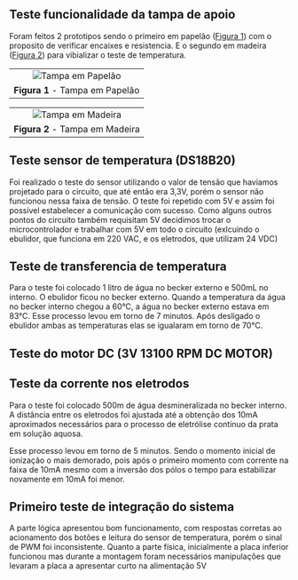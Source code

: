 ## Teste funcionalidade da tampa de apoio
Foram feitos 2 prototipos sendo o primeiro em papelão ([Figura 1](#fig-tampa-em-papelao)) com o proposito de verificar encaixes e resistencia. E o segundo em madeira ([Figura 2](#fig-tampa-em-madeira)) para vibializar o teste de temperatura.

||
|:-:|
|![Tampa em Papelão](./assets/prototipo_tampa_v1.jpg)|
|<a id="fig-tampa-em-papelao">**Figura 1** - Tampa em Papelão </a>|

||
|:-:|
|![Tampa em Madeira](./assets/prototipo_tampa_v2.jpg)|
|<a id="fig-tampa-em-madeira">**Figura 2** - Tampa em Madeira </a>|

## Teste sensor de temperatura (DS18B20)

Foi realizado o teste do sensor utilizando o valor de tensão que haviamos projetado para o circuito, que até então era 3,3V, porém o sensor não funcionou nessa faixa de tensão. O teste foi repetido com 5V e assim foi possível estabelecer a comunicação com sucesso. Como alguns outros pontos do circuito também requisitam 5V decidimos trocar o microcontrolador e trabalhar com 5V em todo o circuito (exlcuindo o ebulidor, que funciona em 220 VAC, e os eletrodos, que utilizam 24 VDC) 

## Teste de transferencia de temperatura
Para o teste foi colocado 1 litro de água no becker externo e 500mL no interno. O ebulidor ficou no becker externo. Quando a temperatura da água no becker interno chegou a 60°C, a água no becker externo estava em 83°C.
Esse processo levou em torno de 7 minutos. Após desligado o ebulidor ambas as temperaturas elas se igualaram em torno de 70°C.

## Teste do motor DC (3V 13100 RPM DC MOTOR)

## Teste da corrente nos eletrodos
Para o teste foi colocado 500m de água desmineralizada no becker interno. A distância entre os eletrodos foi ajustada até a obtenção dos 10mA aproximados necessários para o processo de eletrólise continuo da prata em solução aquosa.

Esse processo levou em torno de 5 minutos. Sendo o momento inicial de ionização o mais demorado, pois após o primeiro momento com corrente na faixa de 10mA mesmo com a inversão dos pólos o tempo para estabilizar novamente em 10mA foi menor.

## Primeiro teste de integração do sistema

A parte lógica apresentou bom funcionamento, com respostas corretas ao acionamento dos botões e leitura do sensor de temperatura, porém o sinal de PWM foi inconsistente.
Quanto a parte física, inicialmente a placa inferior funcionou mas durante a montagem foram necessários manipulações que levaram a placa a apresentar curto na alimentação 5V
